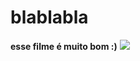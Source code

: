 # blablabla

**esse filme é muito bom :)**
![](https://media1.tenor.com/m/JR_Ymj0U3KUAAAAC/studio-ghibli-ghibli.gif)
